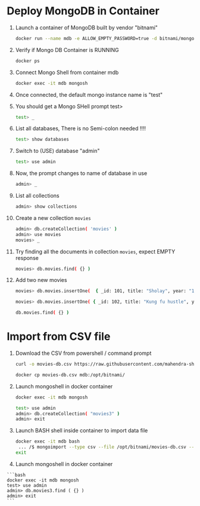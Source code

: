 # Deploy MongoDB in Container

1.  Launch a container of MongoDB built by vendor "bitnami"

    ```bash
    docker run --name mdb -e ALLOW_EMPTY_PASSWORD=true -d bitnami/mongodb
    ```

1.  Verify if Mongo DB Container is RUNNING

    ```bash
    docker ps
    ```

1.  Connect Mongo Shell from container mdb

    ```bash
    docker exec -it mdb mongosh
    ```

1.  Once connected, the default mongo instance name is "test"

1.  You should get a Mongo SHell prompt test>

    ```bash
    test> _
    ```

1.  List all databases, There is no Semi-colon needed !!!!

    ```bash
    test> show databases
    ```

1.  Switch to (USE) database "admin"

    ```bash
    test> use admin
    ```

1.  Now, the prompt changes to name of database in use

    ```bash
    admin> _
    ```

1.  List all collections

    ```bash
    admin> show collections
    ```

1.  Create a new collection `movies`

    ```bash
    admin> db.createCollection( 'movies' )
    admin> use movies
    movies> _
    ```

1.  Try finding all the documents in collection `movies`, expect EMPTY response

    ```bash
    movies> db.movies.find( {} )


    ```

1.  Add two new movies

    ```bash
    movies> db.movies.insertOne(  { _id: 101, title: "Sholay", year: "1975" } )

    movies> db.movies.insertOne( { _id: 102, title: "Kung fu hustle", year: "1990" } )

    db.movies.find( {} )
    ```

# Import from CSV file

1. Download the CSV from powershell / command prompt

    ```bash
    curl -o movies-db.csv https://raw.githubusercontent.com/mahendra-shinde/postgres-demos/main/mongodb/moviesDB.csv

    docker cp movies-db.csv mdb:/opt/bitnami/
    ```

2.  Launch mongoshell in docker container

    ```bash
    docker exec -it mdb mongosh

    test> use admin
    admin> db.createCollection( "movies3" )
    admin> exit
    ```

3.  Launch BASH shell inside container to import data file

    ```bash
    docker exec -it mdb bash
     ... /$ mongoimport --type csv --file /opt/bitnami/movies-db.csv --headerline --db=admin --collection=movies3
    exit
    ```

4.   Launch mongoshell in docker container

    ```bash
    docker exec -it mdb mongosh
    test> use admin
    admin> db.movies3.find ( {} )
    admin> exit
    ```
